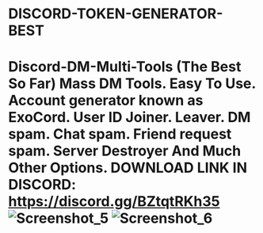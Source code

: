 # DISCORD-TOKEN-GENERATOR-BEST
# Discord-DM-Multi-Tools (The Best So Far)  Mass DM Tools. Easy To Use. Account generator known as ExoCord. User ID Joiner. Leaver. DM spam. Chat spam. Friend request spam. Server Destroyer And Much Other Options.  DOWNLOAD LINK IN DISCORD: https://discord.gg/BZtqtRKh35 ![Screenshot_5](https://user-images.githubusercontent.com/66479395/147227238-f2aab034-4e9c-4901-a24f-6912ddeb69f8.png) ![Screenshot_6](https://user-images.githubusercontent.com/66479395/147227246-c8f5f7bf-447e-4ccf-a253-6ba82bebe8fe.png)
